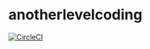 # anotherlevelcoding

[![CircleCI](https://circleci.com/gh/mrcosta/anotherlevelcoding.svg?style=svg)](https://circleci.com/gh/mrcosta/anotherlevelcoding)
